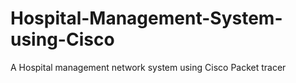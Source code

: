 # Hospital-Management-System-using-Cisco
A Hospital management network system using Cisco Packet tracer 
